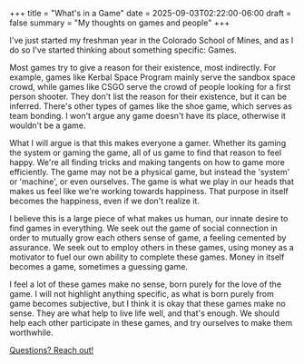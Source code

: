 +++
title = "What's in a Game"
date = 2025-09-03T02:22:00-06:00
draft = false
summary = "My thoughts on games and people"
+++

I've just started my freshman year in the Colorado School of Mines, and as I do so I've started thinking about something specific: Games.

Most games try to give a reason for their existence, most indirectly. For example, games like Kerbal Space Program mainly serve the sandbox space crowd, while games like CSGO serve the crowd of people looking for a first person shooter. They don't list the reason for their existence, but it can be inferred. There's other types of games like the shoe game, which serves as team bonding. I won't argue any game doesn't have its place, otherwise it wouldn't be a game.

What I will argue is that this makes everyone a gamer. Whether its gaming the system or gaming the game, all of us game to find that reason to feel happy. We're all finding tricks and making tangents on how to game more efficiently. The game may not be a physical game, but instead the 'system' or 'machine', or even ourselves. The game is what we play in our heads that makes us feel like we're working towards happiness. That purpose in itself becomes the happiness, even if we don't realize it.

I believe this is a large piece of what makes us human, our innate desire to find games in everything. We seek out the game of social connection in order to mutually grow each others sense of game, a feeling cemented by assurance. We seek out to employ others in these games, using money as a motivator to fuel our own ability to complete these games. Money in itself becomes a game, sometimes a guessing game.

I feel a lot of these games make no sense, born purely for the love of the game. I will not highlight anything specific, as what is born purely from game becomes subjective, but I think it is okay that these games make no sense. They are what help to live life well, and that's enough. We should help each other participate in these games, and try ourselves to make them worthwhile.

[Questions? Reach out!](mailto:imnotednamode+game@gmail.com)

